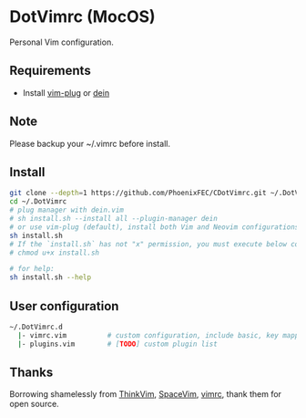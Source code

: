 # DotVimrc (MocOS)
Personal Vim configuration.

## Requirements
- Install [vim-plug](https://github.com/junegunn/vim-plug#installation) or [dein](https://github.com/Shougo/dein.vim#requirements)

## Note
Please backup your ~/.vimrc before install.

## Install
  ```bash
  git clone --depth=1 https://github.com/PhoenixFEC/CDotVimrc.git ~/.DotVimrc
  cd ~/.DotVimrc
  # plug manager with dein.vim
  # sh install.sh --install all --plugin-manager dein
  # or use vim-plug (default), install both Vim and Neovim configurations with the below:
  sh install.sh
  # If the `install.sh` has not "x" permission, you must execute below command first:
  # chmod u+x install.sh

  # for help:
  sh install.sh --help
  ```

## User configuration
```bash
~/.DotVimrc.d
  |- vimrc.vim          # custom configuration, include basic, key mapping, command and so on
  |- plugins.vim        # [TODO] custom plugin list
```

## Thanks
Borrowing shamelessly from [ThinkVim](https://github.com/imxiejie/ThinkVim), [SpaceVim](https://github.com/SpaceVim/SpaceVim), [vimrc](https://github.com/amix/vimrc), thank them for open source.
